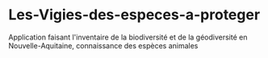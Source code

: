# Les-Vigies-des-especes-a-proteger
Application faisant l'inventaire de la biodiversité et de la géodiversité en Nouvelle-Aquitaine, connaissance des espèces animales
